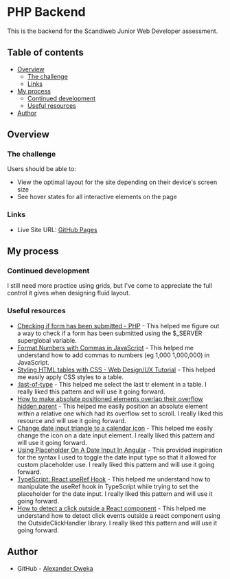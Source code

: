 # PHP Backend

This is the backend for the Scandiweb Junior Web Developer assessment.

## Table of contents

- [Overview](#overview)
  - [The challenge](#the-challenge)
  - [Links](#links)
- [My process](#my-process)
  - [Continued development](#continued-development)
  - [Useful resources](#useful-resources)
- [Author](#author)

## Overview

### The challenge

Users should be able to:

- View the optimal layout for the site depending on their device's screen size
- See hover states for all interactive elements on the page

### Links

- Live Site URL: [GitHub Pages](https://alexola-ng.github.io/Projects/easybank-landing-page-master/index.html)

## My process

### Continued development

I still need more practice using grids, but I've come to appreciate the full control it gives when designing fluid layout.

### Useful resources

- [Checking if form has been submitted - PHP](https://stackoverflow.com/questions/7711466/checking-if-form-has-been-submitted-php) - This helped me figure out a way to check if a form has been submitted using the $\_SERVER superglobal variable.
- [Format Numbers with Commas in JavaScript](https://sabe.io/blog/javascript-format-numbers-commas#:~:text=The%20best%20way%20to%20format,format%20the%20number%20with%20commas.) - This helped me understand how to add commas to numbers (eg 1,000 1,000,000) in JavaScript.
- [Styling HTML tables with CSS - Web Design/UX Tutorial](https://www.youtube.com/watch?v=biI9OFH6Nmg) - This helped me easily apply CSS styles to a table.
- [:last-of-type](https://developer.mozilla.org/en-US/docs/Web/CSS/:last-of-type) - This helped me select the last tr element in a table. I really liked this pattern and will use it going forward.
- [How to make absolute positioned elements overlap their overflow hidden parent](https://front-back.com/how-to-make-absolute-positioned-elements-overlap-their-overflow-hidden-parent/) - This helped me easily position an absolute element within a relative one which had its overflow set to scroll. I really liked this resource and will use it going forward.
- [Change date input triangle to a calendar icon](https://stackoverflow.com/questions/29436074/change-date-input-triangle-to-a-calendar-icon) - This helped me easily change the icon on a date input element. I really liked this pattern and will use it going forward.
- [Using Placeholder On A Date Input In Angular](https://upmostly.com/angular/using-placeholder-on-a-date-input-in-angular) - This provided inspiration for the syntax I used to toggle the date input type so that it allowed for custom placeholder use. I really liked this pattern and will use it going forward.
- [TypeScript: React useRef Hook](https://www.robinwieruch.de/typescript-react-useref/) - This helped me understand how to manipulate the useRef hook in TypeScript while trying to set the placeholder for the date input. I really liked this pattern and will use it going forward.
- [How to detect a click outside a React component](https://blog.logrocket.com/detect-click-outside-react-component-how-to/) - This helped me understand how to detect click events outside a react component using the OutsideClickHandler library. I really liked this pattern and will use it going forward.

## Author

- GitHub - [Alexander Oweka](https://www.github.com/AlexOla-NG)
